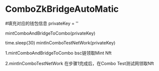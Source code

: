 # ComboZkBridgeAutoMatic

#填充对应的钱包信息
privateKey = ''

mintComboAndBridgeToCombo(privateKey)

time.sleep(30)
mintInComboTestNetWork(privateKey)

1.mintComboAndBridgeToCombo
bsc链领取Mint Nft

2.mintInComboTestNetWork
在步骤1完成后，在Combo Test测试网领取Nft

